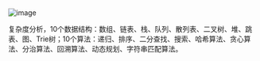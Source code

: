 ### 
![image](https://user-images.githubusercontent.com/34086399/153351759-210f55eb-6849-43ad-9899-983dbf681d76.png)

复杂度分析，10个数据结构：数组、链表、栈、队列、散列表、二叉树、堆、跳表、图、Trie树；10个算法：递归、排序、二分查找、搜索、哈希算法、贪心算法、分治算法、回溯算法、动态规划、字符串匹配算法。